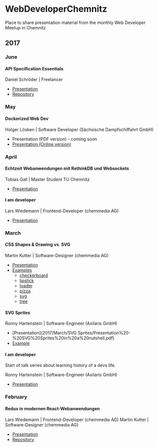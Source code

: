 # WebDeveloperChemnitz
Place to share presentation material from the monthly Web Developer Meetup in Chemnitz

## 2017

### June

#### API Specification Essentials
Daniel Schröder | Freelancer
* [Presentation](2017/June/Presentation%20-%20API%20Specification%20Language%20Essentials.pdf)
* [Repository](//github.com/schroedan/api-spec-lang-talk)

### May

#### Dockerized Web Dev
Holger Lösken | Software Developer (Sächsische Dampfschiffahrt GmbH)
* Presentation (PDF version) - coming soon
* [Presentation (Online version)](http://dockerized-web-dev.codedge.de)

### April

#### Echtzeit Webanwendungen mit RethinkDB und Websockets
Tobias Gall | Master Student TU Chemnitz
* [Presentation](2017/April/Rethinkdb%20%26%20Websockets.pdf)

#### I am developer
Lars Wiedemann | Frontend-Developer (chemmedia AG)
* [Presentation](2017/April/I%20am%20developer/whoami.pdf)

### March

#### CSS Shapes & Drawing vs. SVG
Martin Kutter | Software-Designer (chemmedia AG)
* [Presentation](2017/March/CSS%20Shapes/Presentation%20-%20CSS%20Shapes%20%26%20Drawing%20vs.%20SVG.pdf)
* [Examples](2017/March/examples)
	* [checkerboard](https://htmlpreview.github.io/?https://github.com/ChemnitzerWebDevs/slides/blob/master/2017/March/examples/checkerboard/index.html)
	* [lipstick](https://htmlpreview.github.io/?https://github.com/ChemnitzerWebDevs/slides/blob/master/2017/March/examples/lipstick/index.html)
	* [loader](https://htmlpreview.github.io/?https://github.com/ChemnitzerWebDevs/slides/blob/master/2017/March/examples/loader/index.html)
	* [pizza](https://htmlpreview.github.io/?https://github.com/ChemnitzerWebDevs/slides/blob/master/2017/March/examples/pizza/index.html)
	* [svg](https://htmlpreview.github.io/?https://github.com/ChemnitzerWebDevs/slides/blob/master/2017/March/examples/svg/index.html)
	* [tree](https://htmlpreview.github.io/?https://github.com/ChemnitzerWebDevs/slides/blob/master/2017/March/examples/tree/index.html)

#### SVG Sprites
Ronny Hartenstein | Software-Engineer (Axilaris GmbH)
* [Presentation](2017/March/SVG Sprites/Presentation%20-%20SVG%20Sprites%20in%20a%20nutshell.pdf)
* [Example](http://blog.rh-flow.de/svg-sprites-demo/index.html)

#### I am developer
Start of talk series about learning history of a devs life.

Ronny Hartenstein | Software-Engineer (Axilaris GmbH)
* [Presentation](2017/March/I%20am%20developer/Presentation%20-%20I%20am%20developer%20I%20have%20no%20life%20-%20Meine%20Lern-Historie.pdf)

### February

#### Redux in modernen React-Webanwendungen
Lars Wiedemann | Frontend-Developer (chemmedia AG)
Martin Kutter | Software-Designer (chemmedia AG)
* [Presentation](2017/February/Presentation%20-%20REDUX%20in%20modernen%20Webanwendungen.pdf)
* [Repository](//github.com/gernsdorfer/react-shop)
